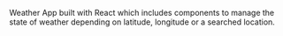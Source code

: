 Weather App built with React which includes components to manage the state of weather depending on latitude, longitude or a searched location.
